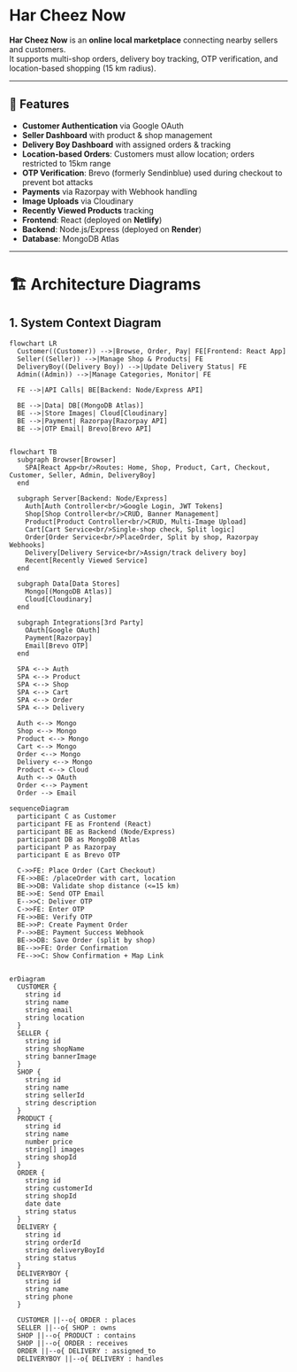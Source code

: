 # Har Cheez Now

**Har Cheez Now** is an **online local marketplace** connecting nearby sellers and customers.  
It supports multi-shop orders, delivery boy tracking, OTP verification, and location-based shopping (15 km radius).  

---

## 🚀 Features
- **Customer Authentication** via Google OAuth  
- **Seller Dashboard** with product & shop management  
- **Delivery Boy Dashboard** with assigned orders & tracking  
- **Location-based Orders**: Customers must allow location; orders restricted to 15km range  
- **OTP Verification**: Brevo (formerly Sendinblue) used during checkout to prevent bot attacks  
- **Payments** via Razorpay with Webhook handling  
- **Image Uploads** via Cloudinary  
- **Recently Viewed Products** tracking  
- **Frontend**: React (deployed on **Netlify**)  
- **Backend**: Node.js/Express (deployed on **Render**)  
- **Database**: MongoDB Atlas  

---

# 🏗 Architecture Diagrams

## 1. System Context Diagram
```mermaid
flowchart LR
  Customer((Customer)) -->|Browse, Order, Pay| FE[Frontend: React App]
  Seller((Seller)) -->|Manage Shop & Products| FE
  DeliveryBoy((Delivery Boy)) -->|Update Delivery Status| FE
  Admin((Admin)) -->|Manage Categories, Monitor| FE

  FE -->|API Calls| BE[Backend: Node/Express API]

  BE -->|Data| DB[(MongoDB Atlas)]
  BE -->|Store Images| Cloud[Cloudinary]
  BE -->|Payment| Razorpay[Razorpay API]
  BE -->|OTP Email| Brevo[Brevo API]


flowchart TB
  subgraph Browser[Browser]
    SPA[React App<br/>Routes: Home, Shop, Product, Cart, Checkout, Customer, Seller, Admin, DeliveryBoy]
  end

  subgraph Server[Backend: Node/Express]
    Auth[Auth Controller<br/>Google Login, JWT Tokens]
    Shop[Shop Controller<br/>CRUD, Banner Management]
    Product[Product Controller<br/>CRUD, Multi-Image Upload]
    Cart[Cart Service<br/>Single-shop check, Split logic]
    Order[Order Service<br/>PlaceOrder, Split by shop, Razorpay Webhooks]
    Delivery[Delivery Service<br/>Assign/track delivery boy]
    Recent[Recently Viewed Service]
  end

  subgraph Data[Data Stores]
    Mongo[(MongoDB Atlas)]
    Cloud[Cloudinary]
  end

  subgraph Integrations[3rd Party]
    OAuth[Google OAuth]
    Payment[Razorpay]
    Email[Brevo OTP]
  end

  SPA <--> Auth
  SPA <--> Product
  SPA <--> Shop
  SPA <--> Cart
  SPA <--> Order
  SPA <--> Delivery

  Auth <--> Mongo
  Shop <--> Mongo
  Product <--> Mongo
  Cart <--> Mongo
  Order <--> Mongo
  Delivery <--> Mongo
  Product <--> Cloud
  Auth <--> OAuth
  Order <--> Payment
  Order --> Email

sequenceDiagram
  participant C as Customer
  participant FE as Frontend (React)
  participant BE as Backend (Node/Express)
  participant DB as MongoDB Atlas
  participant P as Razorpay
  participant E as Brevo OTP

  C->>FE: Place Order (Cart Checkout)
  FE->>BE: /placeOrder with cart, location
  BE->>DB: Validate shop distance (<=15 km)
  BE->>E: Send OTP Email
  E-->>C: Deliver OTP
  C->>FE: Enter OTP
  FE->>BE: Verify OTP
  BE->>P: Create Payment Order
  P-->>BE: Payment Success Webhook
  BE->>DB: Save Order (split by shop)
  BE-->>FE: Order Confirmation
  FE-->>C: Show Confirmation + Map Link


erDiagram
  CUSTOMER {
    string id
    string name
    string email
    string location
  }
  SELLER {
    string id
    string shopName
    string bannerImage
  }
  SHOP {
    string id
    string name
    string sellerId
    string description
  }
  PRODUCT {
    string id
    string name
    number price
    string[] images
    string shopId
  }
  ORDER {
    string id
    string customerId
    string shopId
    date date
    string status
  }
  DELIVERY {
    string id
    string orderId
    string deliveryBoyId
    string status
  }
  DELIVERYBOY {
    string id
    string name
    string phone
  }

  CUSTOMER ||--o{ ORDER : places
  SELLER ||--o{ SHOP : owns
  SHOP ||--o{ PRODUCT : contains
  SHOP ||--o{ ORDER : receives
  ORDER ||--o{ DELIVERY : assigned_to
  DELIVERYBOY ||--o{ DELIVERY : handles
